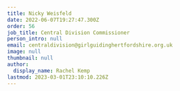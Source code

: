 ```yaml
---
title: Nicky Weisfeld
date: 2022-06-07T19:27:47.300Z
order: 56
job_title: Central Division Commissioner
person_intro: null
email: centraldivision@girlguidinghertfordshire.org.uk
image: null
thumbnail: null
author:
  display_name: Rachel Kemp
lastmod: 2023-03-01T23:10:10.226Z
---
```


